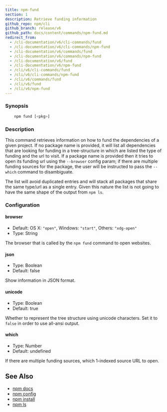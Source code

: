 ```yaml
---
title: npm-fund
section: 1
description: Retrieve funding information
github_repo: npm/cli
github_branch: release/v6
github_path: docs/content/commands/npm-fund.md
redirect_from:
  - /cli-documentation/v6/cli-commands/fund
  - /cli-documentation/v6/cli-commands/npm-fund
  - /cli-documentation/v6/commands/fund
  - /cli-documentation/v6/commands/npm-fund
  - /cli-documentation/v6/fund
  - /cli-documentation/v6/npm-fund
  - /cli/v6/cli-commands/fund
  - /cli/v6/cli-commands/npm-fund
  - /cli/v6/commands/fund
  - /cli/v6/fund
  - /cli/v6/npm-fund
---
```


### Synopsis

```bash
    npm fund [<pkg>]
```

### Description

This command retrieves information on how to fund the dependencies of
a given project. If no package name is provided, it will list all
dependencies that are looking for funding in a tree-structure in which
are listed the type of funding and the url to visit. If a package name
is provided then it tries to open its funding url using the `--browser`
config param; if there are multiple funding sources for the package, the
user will be instructed to pass the `--which` command to disambiguate.

The list will avoid duplicated entries and will stack all packages
that share the same type/url as a single entry. Given this nature the
list is not going to have the same shape of the output from `npm ls`.

### Configuration

#### browser

* Default: OS X: `"open"`, Windows: `"start"`, Others: `"xdg-open"`
* Type: String

The browser that is called by the `npm fund` command to open websites.

#### json

* Type: Boolean
* Default: false

Show information in JSON format.

#### unicode

* Type: Boolean
* Default: true

Whether to represent the tree structure using unicode characters.
Set it to `false` in order to use all-ansi output.

#### which

* Type: Number
* Default: undefined

If there are multiple funding sources, which 1-indexed source URL to open.

## See Also

* [npm docs](/cli/v6/commands/npm-docs)
* [npm config](/cli/v6/commands/npm-config)
* [npm install](/cli/v6/commands/npm-install)
* [npm ls](/cli/v6/commands/npm-ls)

